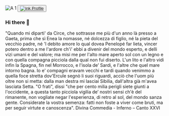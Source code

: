 ![A 1](https://user-images.githubusercontent.com/95488234/178058828-eb126c10-3ec5-4670-9e3f-7bd065a6ca60.png)
<button>
<a href="https://www.linkedin.com/in/mauro-cocciolo" target="_blank"/>![ink](https://user-images.githubusercontent.com/95488234/177068790-c1c0ab81-9c62-4e98-9b9f-53e2637e8735.png)
Profile</a> 
</button> 

### Hi there 👋
"Quando mi diparti' da Circe, che sottrasse me più d'un anno là presso a Gaeta, prima che sì Enea la nomasse, né dolcezza di figlio, né la pieta del vecchio padre, né 'l debito amore lo qual dovea Penelopé far lieta, vincer potero dentro a me l'ardore ch'i' ebbi a divenir del mondo esperto, e delli vizi umani e del valore; ma misi me per l'alto mare aperto sol con un legno e con quella compagna picciola dalla qual non fui diserto. L'un lito e l'altro vidi infin la Spagna, fin nel Morrocco, e l'isola de’ Sardi, e l'altre che quel mare intorno bagna. Io e' compagni eravam vecchi e tardi quando venimmo a quella foce stretta dov'Ercule segnò li suoi riguardi, acciò che l'uom più oltre non si metta: dalla man destra mi lasciai Sibilia, dall'altra già m'avea lasciata Setta. "O frati", dissi "che per cento milia perigli siete giunti a l'occidente, a questa tanto picciola vigilia de’ nostri sensi ch'è del rimanente, non vogliate negar l'esperienza, di retro al sol, del mondo sanza gente. Considerate la vostra semenza: fatti non foste a viver come bruti, ma per seguir virtute e canoscenza".
Divina Commedia - Inferno – Canto XXVI


<!--
**Mauro-Cocciolo/Mauro-Cocciolo** is a ✨ _special_ ✨ repository because its `README.md` (this file) appears on your GitHub profile.

Here are some ideas to get you started:

- 🔭 I’m currently working on ...
- 🌱 I’m currently learning ...
- 👯 I’m looking to collaborate on ...
- 🤔 I’m looking for help with ...
- 💬 Ask me about ...
- 📫 How to reach me: ...
- 😄 Pronouns: ...
- ⚡ Fun fact: ...
-->
